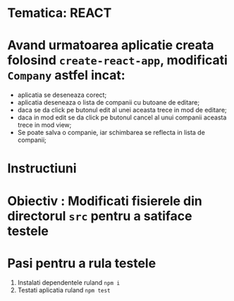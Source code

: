 # Tematica: REACT

# Avand urmatoarea aplicatie creata folosind `create-react-app`, modificati `Company` astfel incat:
- aplicatia se deseneaza corect;
- aplicatia deseneaza o lista de companii cu butoane de editare;
- daca se da click pe butonul edit al unei aceasta trece in mod de editare;
- daca in mod edit se da click pe butonul cancel al unui companii aceasta trece in mod view;
- Se poate salva o companie, iar schimbarea se reflecta in lista de companii;

# Instructiuni

# Obiectiv : Modificati fisierele din directorul `src` pentru a satiface testele

# Pasi pentru a rula testele
1. Instalati dependentele ruland `npm i`
2. Testati aplicatia ruland `npm test`
